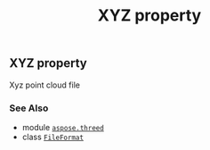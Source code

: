 ﻿---
title: XYZ property
second_title: Aspose.3D for Python via .NET API References
description: 
type: docs
weight: 540
url: /aspose.threed/fileformat/xyz/
is_root: false
---

## XYZ property


Xyz point cloud file

### See Also
* module [`aspose.threed`](../../)
* class [`FileFormat`](/3d/python-net/aspose.threed/fileformat)
